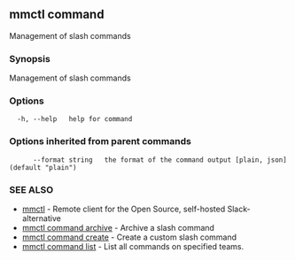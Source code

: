 ## mmctl command

Management of slash commands

### Synopsis

Management of slash commands

### Options

```
  -h, --help   help for command
```

### Options inherited from parent commands

```
      --format string   the format of the command output [plain, json] (default "plain")
```

### SEE ALSO

* [mmctl](mmctl.md)	 - Remote client for the Open Source, self-hosted Slack-alternative
* [mmctl command archive](mmctl_command_archive.md)	 - Archive a slash command
* [mmctl command create](mmctl_command_create.md)	 - Create a custom slash command
* [mmctl command list](mmctl_command_list.md)	 - List all commands on specified teams.

